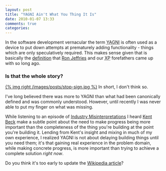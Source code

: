 ```yaml
---
layout: post
title: "YAGNI Ain't What You Thing It Is"
date: 2010-01-07 13:33
comments: true
categories:
---
```

In the software development vernacular the term <acronym title="You
aren't gonna need it">YAGNI</acronym> is often used as a device to put
down attempts at prematurely adding functionality - things which are
only speculatively required. This makes sense given that is basically
the [definition][1] that [Ron Jeffries][2] and our <acronym
title="eXtreme Programming">XP</acronym> forefathers came up with so
long ago.

### Is that the whole story?

[{% img right /images/posts/stop-sign.jpg %}][3] In short, I don't think
so.

I've long believed there was more to YAGNI than what had been
canonically defined and was commonly understood. However, until recently
I was never able to put my finger on what was missing.

While listening to an episode of [Industry Misinterpretations][4] I heard [Kent
Beck][5] make a subtle point about the need to make progress being more
important than the completeness of the thing you're building at the point
you're building it. Lending from Kent's insight and mixing in much of my own
experience, I realized YAGNI is not about delaying building things until you
need them; it's that gaining real experience in the problem domain, while
making concrete progress, is more important than trying to achieve a complete
solution *right now*.

Do you think it's too early to update the [Wikipedia article][6]?

 [1]: http://www.xprogramming.com/Practices/PracNotNeed.html "You're NOT gonna need it"
 [2]: http://www.xprogramming.com/ "XProgramming : an Agile Software Development Resource"
 [3]: http://www.flickr.com/photos/z6p6tist6/501709581/ "photo via: http://www.flickr.com/photos/z6p6tist6/501709581/"
 [4]: http://www.cincomsmalltalk.com/blog/blogView?showComments=true&printTitle=Industry_Misinterpretations_164:_Going_for_the_Longball&entry=3436948975 "Industry Misinterpretations 164: Going for the Longball"
 [5]: http://www.threeriversinstitute.org/Kent%20Beck.htm "Kent Beck @ Three Rivers Institute"
 [6]: http://en.wikipedia.org/wiki/You_ain't_gonna_need_it "You ain't gonna need it"

